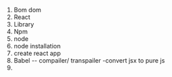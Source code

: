 1. Bom
   dom
2. React
3. Library
4. Npm
5. node 
6. node installation
7. create react app 
8. Babel -- compailer/ transpailer -convert jsx to pure js
9. 